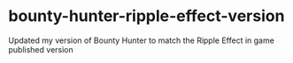 # bounty-hunter-ripple-effect-version
Updated my version of Bounty Hunter to match the Ripple Effect in game published version
